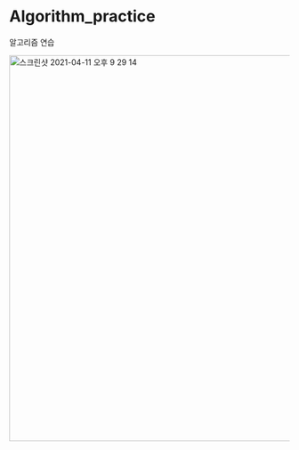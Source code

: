 # Algorithm_practice
알고리즘 연습

<img width="693" alt="스크린샷 2021-04-11 오후 9 29 14" src="https://user-images.githubusercontent.com/77820288/114306976-a6822700-9b18-11eb-9286-364b5cd3a53c.png">
